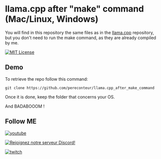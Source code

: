 
# llama.cpp after "make" command (Mac/Linux, Windows)

You will find in this repository the same files as in the [llama.cpp](https://github.com/ggerganov/llama.cpp) repository, but you don't need to run the make command, as they are already compiled by me.

[![MIT License](https://img.shields.io/badge/License-MIT-green.svg)](https://choosealicense.com/licenses/mit/)


## Demo

To retrieve the repo follow this command:

`git clone https://github.com/pereconteur/llama.cpp_after_make_command`

Once it is done, keep the folder that concerns your OS.

And BADABOOOM !


## Follow ME

[![youtube](https://img.shields.io/youtube/channel/subscribers/UC5XJLz-Gnv8_T61wMXu-K-A?label=PereConteur&style=social)](https://www.youtube.com/channel/UC5XJLz-Gnv8_T61wMXu-K-A)

[![Rejoignez notre serveur Discord!](https://img.shields.io/badge/Discord-Join%20our%20server-blue?style=for-the-badge&logo=discord)](https://discord.gg/xY63gyVfaR)


[![twitch](https://img.shields.io/twitch/status/pereconteur?label=PereConteur&style=social)](https://www.twitch.tv/pereconteur)



